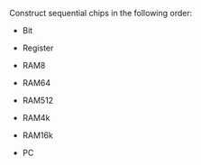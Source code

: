 Construct sequential chips in the following order:
- Bit
- Register
- RAM8
- RAM64

- RAM512
- RAM4k
- RAM16k
- PC